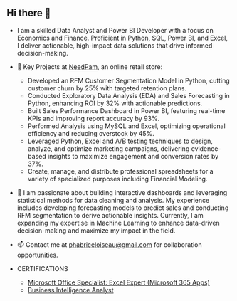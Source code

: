 ## Hi there 👋

-  I am a skilled Data Analyst and Power BI Developer with a focus on Economics and Finance. Proficient in Python, SQL, Power BI, and Excel, I deliver actionable, high-impact data solutions that drive informed decision-making.

-  🔭 Key Projects at [NeedPam](https://www.needpam.com/), an online retail store:
  
    - Developed an RFM Customer Segmentation Model in Python, cutting customer churn by 25% with targeted retention plans. 
    - Conducted Exploratory Data Analysis (EDA) and Sales Forecasting in Python, enhancing ROI by 32% with actionable predictions.
    - Built Sales Performance Dashboard in Power BI, featuring real-time KPIs and improving report accuracy by 93%.
    - Performed Analysis using MySQL and Excel, optimizing operational efficiency and reducing overstock by 45%. 
    - Leveraged Python, Excel and A/B testing techniques to design, analyze, and optimize marketing campaigns, delivering evidence-based insights to maximize engagement and conversion rates by 37%.
    - Create, manage, and distribute professional spreadsheets for a variety of specialized purposes including Financial Modeling.


- 💬  I am passionate about building interactive dashboards and leveraging statistical methods for data cleaning and analysis. My experience includes developing forecasting models to predict sales and conducting RFM segmentation to derive actionable insights. Currently, I am expanding my expertise in Machine Learning to enhance data-driven decision-making and maximize my impact in the field.


- 📫 Contact me at phabriceloiseau@gmail.com for collaboration opportunities.

- CERTIFICATIONS
    - [Microsoft Office Specialist: Excel Expert (Microsoft 365 Apps)](https://www.credly.com/badges/f3e402e1-7a5a-422b-b0a8-5829ec47cae3/public_url)
    - [Business Intelligence Analyst](https://certificates.mavenanalytics.io/b048262c-0636-4d46-9792-c547938736f5#acc.SCmwdnIJ)


    





 



 


 


      

<!--
**AlwaysEconomist/AlwaysEconomist** is a ✨ _special_ ✨ repository because its `README.md` (this file) appears on your GitHub profile.

Here are some ideas to get you started:

- 🔭 I’m currently working on ...
- 🌱 I’m currently learning ...
- 👯 I’m looking to collaborate on ...
- 🤔 I’m looking for help with ...
- 💬 Ask me about ...
- 📫 How to reach me: ...
- 😄 Pronouns: ...
- ⚡ Fun fact: ...
-->
